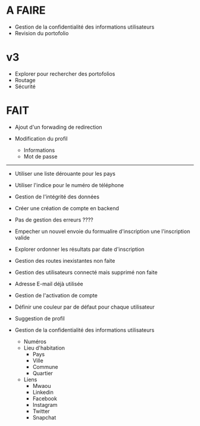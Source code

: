 # A FAIRE

- Gestion de la confidentialité des informations utilisateurs
- Revision du portofolio

# v3
- Explorer pour rechercher des portofolios
- Routage
- Sécurité

# FAIT
- Ajout d'un forwading de redirection

- Modification du profil
  - Informations
  - Mot de passe

---
- Utiliser une liste dérouante pour les pays
- Utiliser l'indice pour le numéro de téléphone
- Gestion de l'intégrité des données
- Créer une création de compte en backend
- Pas de gestion des erreurs ????
- Empecher un nouvel envoie du formualire d'inscription une l'inscription valide
- Explorer ordonner les résultats par date d'inscription
- Gestion des routes inexistantes non faite
- Gestion des utilisateurs connecté mais supprimé non faite
- Adresse E-mail déjà utilisée
- Gestion de l'activation de compte
- Définir une couleur par de défaut pour chaque utilisateur
- Suggestion de profil

- Gestion de la confidentialité des informations utilisateurs
  - Numéros
  - Lieu d'habitation
    - Pays
    - Ville
    - Commune
    - Quartier
  - Liens
    - Mwaou
    - Linkedin
    - Facebook
    - Instagram
    - Twitter
    - Snapchat
